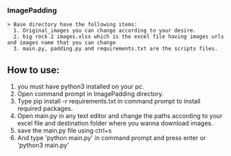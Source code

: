 ### ImagePadding 
    > Base directory have the following items:
      1. Original_images you can change according to your desire.
      2. big rock 2 images.xlsx which is the excel file having images urls and images name that you can change
      3. main.py, padding.py and requirements.txt are the scripts files.
## How to use:
1. you must have python3 installed on your pc.
2. Open command prompt in ImagePadding directory.
3. Type pip install -r requirements.txt in command prompt to install required packages.
4. Open main.py in any text editor and change the paths according to your excel file and 
   destination folder where you wanna download images.
5. save the main.py file using ctrl+s 
6. And type 'python main.py' in command prompt and press enter or 'python3 main.py'